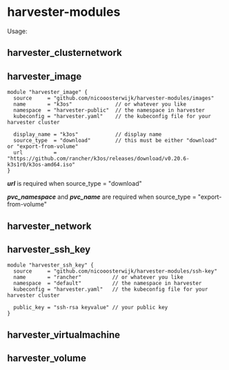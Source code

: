# harvester-modules

Usage:

## harvester_clusternetwork
## harvester_image
```
module "harvester_image" {
  source     = "github.com/nicooosterwijk/harvester-modules/images"
  name       = "k3os"              // or whatever you like
  namespace  = "harvester-public"  // the namespace in harvester
  kubeconfig = "harvester.yaml"    // the kubeconfig file for your harvester cluster

  display_name = "k3os"            // display name
  source_type  = "download"        // this must be either "download" or "export-from-volume"
  url          = "https://github.com/rancher/k3os/releases/download/v0.20.6-k3s1r0/k3os-amd64.iso"
}
```
***url*** is required when source_type = "download"

***pvc_namespace*** and ***pvc_name*** are required when source_type = "export-from-volume"

## harvester_network
## harvester_ssh_key
```
module "harvester_ssh_key" {
  source     = "github.com/nicooosterwijk/harvester-modules/ssh-key"
  name       = "rancher"          // or whatever you like
  namespace  = "default"          // the namespace in harvester
  kubeconfig = "harvester.yaml"   // the kubeconfig file for your harvester cluster

  public_key = "ssh-rsa keyvalue" // your public key
}
```
## harvester_virtualmachine
## harvester_volume
